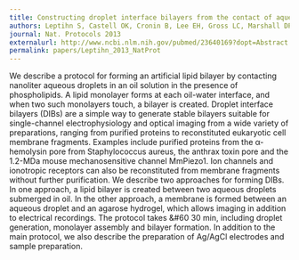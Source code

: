 ```yaml
---
title: Constructing droplet interface bilayers from the contact of aqueous droplets in oil.
authors: Leptihn S, Castell OK, Cronin B, Lee EH, Gross LC, Marshall DP, Thompson JR, Holden M, Wallace MI.
journal: Nat. Protocols 2013 
externalurl: http://www.ncbi.nlm.nih.gov/pubmed/23640169?dopt=Abstract
permalink: papers/Leptihn_2013_NatProt
---
```

We describe a protocol for forming an artificial lipid bilayer by contacting nanoliter aqueous droplets in an oil solution in the presence of phospholipids. A lipid monolayer forms at each oil-water interface, and when two such monolayers touch, a bilayer is created. Droplet interface bilayers (DIBs) are a simple way to generate stable bilayers suitable for single-channel electrophysiology and optical imaging from a wide variety of preparations, ranging from purified proteins to reconstituted eukaryotic cell membrane fragments. Examples include purified proteins from the α-hemolysin pore from Staphylococcus aureus, the anthrax toxin pore and the 1.2-MDa mouse mechanosensitive channel MmPiezo1. Ion channels and ionotropic receptors can also be reconstituted from membrane fragments without further purification. We describe two approaches for forming DIBs. In one approach, a lipid bilayer is created between two aqueous droplets submerged in oil. In the other approach, a membrane is formed between an aqueous droplet and an agarose hydrogel, which allows imaging in addition to electrical recordings. The protocol takes &#60 30 min, including droplet generation, monolayer assembly and bilayer formation. In addition to the main protocol, we also describe the preparation of Ag/AgCl electrodes and sample preparation.